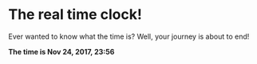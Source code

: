 # The real time clock!

Ever wanted to know what the time is? Well, your journey is about to end!

**The time is Nov 24, 2017, 23:56**